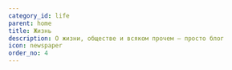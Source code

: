 ```yaml
---
category_id: life
parent: home
title: Жизнь
description: О жизни, обществе и всяком прочем — просто блог
icon: newspaper
order_no: 4
---
```

